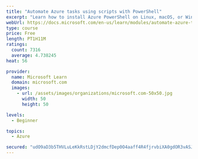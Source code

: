 ```yaml
---
title: "Automate Azure tasks using scripts with PowerShell"
excerpt: "Learn how to install Azure PowerShell on Linux, macOS, or Windows and then connect to Azure and manage your resources."
webUrl: https://docs.microsoft.com/en-us/learn/modules/automate-azure-tasks-with-powershell/
type: course
price: Free
length: PT1H11M
ratings:
  count: 7316
  average: 4.738245
heat: 56

provider:
  name: Microsoft Learn
  domain: microsoft.com
  images:
    - url: /assets/images/organizations/microsoft.com-50x50.jpg
      width: 50
      height: 50

levels:
  - Beginner

topics:
  - Azure

secured: "udO9aD3b5THVLuLeKkRstLDjY2dmcfDep0O4aaff4R4fjrvbiXA0gdOR3vASJu1uh2GPHP2MYADhNBDtqsLzbgefy0YY4iZ+Ia9bNFFJkayxSfkTJI6VegMSAidgZyt9j7ZO2H/OknrQa4wcgS4IAa0N1ggNfgbf4cTdmBI+4LSqV71RbLB+tyQnam4aic1R9mrFoM63TCWeAFNKjwpIi2+oN00XJKHZWkLSppfzRjE9qbdyi4OICjq416ZNbhWTodlN1MLgVkkj9Ii6L8ltm4Ct16yxcD8ZYd+gMmJre4xL0IxltR0Z2gGCoeliXJBBL9iSAQNSmWAz55VHPtDXlFjsDub5+SlkNZCXxzmQenVbGNUMD0CrJ2IZUb1vql4ZNOFNY4SBJF1uBgrsL4Vg3qucQDYhBlCB+t2BJ1btVmo=;bpDrrPy7kCFhYIgbGYKOjg=="
---
```


